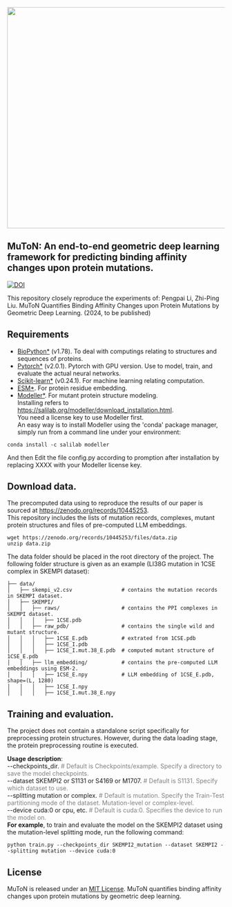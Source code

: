 <img src="https://github.com/zpliulab/MuToN/blob/main/logo.png" width=512/>

## MuToN: An end-to-end geometric deep learning framework for predicting binding affinity changes upon protein mutations.
[![DOI](https://zenodo.org/badge/DOI/10.5281/zenodo.10445253.svg)](https://doi.org/10.5281/zenodo.10445253)

This repository closely reproduce the experiments of:
Pengpai Li, Zhi-Ping Liu. MuToN Quantifies Binding Affinity Changes upon Protein Mutations by Geometric Deep Learning. (2024, to be published)
## Requirements
* [BioPython*](https://github.com/biopython/biopython) (v1.78). To deal with computings relating to structures and sequences of proteins.
* [Pytorch*](https://pytorch.org/) (v2.0.1). Pytorch with GPU version. Use to model, train, and evaluate the actual neural networks.
* [Scikit-learn*](https://scikit-learn.org/) (v0.24.1). For machine learning relating computation.
* [ESM*](https://github.com/facebookresearch/esm). For protein residue embedding.
* [Modeller*](https://salilab.org/modeller/). For mutant protein structure modeling.  
Installing refers to https://salilab.org/modeller/download_installation.html.  
You need a license key to use Modeller first.  
An easy way is to install Modeller using the 'conda' package manager, simply run from a command line under your environment:  
```
conda install -c salilab modeller
```
And then Edit the file config.py according to promption after installation by replacing XXXX with your Modeller license key.

## Download data.
The precomputed data using to reproduce the results of our paper is sourced at https://zenodo.org/records/10445253.  
This repository includes the lists of mutation records, complexes, mutant protein structures and files of pre-computed LLM embeddings.
```
wget https://zenodo.org/records/10445253/files/data.zip 
unzip data.zip
```
The data folder should be placed in the root directory of the project. 
The following folder structure is given as an example (LI38G mutation in 1CSE complex in SKEMPI dataset):
```
├── data/
│   ├── skempi_v2.csv                # contains the mutation records in SKEMPI dataset.
│   ├── SKEMPI/
│   │   ├── raws/                    # contains the PPI complexes in SKEMPI dataset.
│   │   │   ├── 1CSE.pdb
│   │   ├── raw_pdb/                 # contains the single wild and mutant structure.
│   │   │   ├── 1CSE_E.pdb           # extrated from 1CSE.pdb
│   │   │   ├── 1CSE_I.pdb
│   │   │   ├── 1CSE_I.mut.38_E.pdb  # computed mutant structure of 1CSE_E.pdb
│   │   ├── llm_embedding/           # contains the pre-computed LLM embeddings using ESM-2.
│   │   │   ├── 1CSE_E.npy           # LLM embedding of 1CSE_E.pdb, shape=(L, 1280)
│   │   │   ├── 1CSE_I.npy
│   │   │   ├── 1CSE_I.mut.38_E.npy

```
## Training and evaluation.

The project does not contain a standalone script specifically for preprocessing protein structures. 
However, during the data loading stage, the protein preprocessing routine is executed. 

**Usage description**:  
--checkpoints_dir. <font color=gray># Default is Checkpoints/example. Specify a directory to save the model checkpoints.</font>  
--dataset SKEMPI2 or S1131 or S4169 or M1707. <font color=gray># Default is S1131. Specify which dataset to use. </font>  
--splitting mutation or complex. <font color=gray># Default is mutation. Specify the Train-Test partitioning mode of the dataset. Mutation-level or complex-level. </font>   
--device cuda:0 or cpu, etc. <font color=gray># Default is cuda:0. Specifies the device to run the model on.  </font>  
**For example**, to train and evaluate the model on the SKEMPI2 dataset using the mutation-level splitting mode, run the following command:  
```
python train.py --checkpoints_dir SKEMPI2_mutation --dataset SKEMPI2 --splitting mutation --device cuda:0
```

## License
MuToN is released under an [MIT License](LICENSE).
MuToN quantifies binding affinity changes upon protein mutations by geometric deep learning.